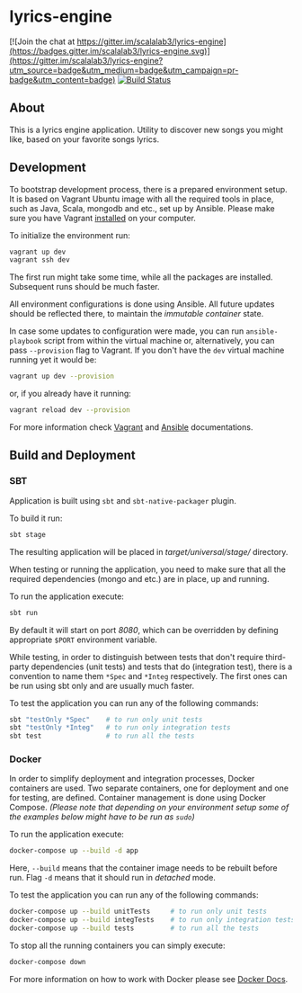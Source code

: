 lyrics-engine
=============

[![Join the chat at https://gitter.im/scalalab3/lyrics-engine](https://badges.gitter.im/scalalab3/lyrics-engine.svg)](https://gitter.im/scalalab3/lyrics-engine?utm_source=badge&utm_medium=badge&utm_campaign=pr-badge&utm_content=badge)
[![Build Status](https://travis-ci.org/scalalab3/lyrics-engine.svg?branch=master)](https://travis-ci.org/scalalab3/lyrics-engine)


About
-----

This is a lyrics engine application. Utility to discover new songs you might like, based on your favorite songs lyrics.


Development
-----------

To bootstrap development process, there is a prepared environment setup. 
It is based on Vagrant Ubuntu image with all the required tools in place, such as Java, Scala, mongodb and etc., set up by Ansible.
Please make sure you have Vagrant [installed](https://www.vagrantup.com/downloads.html) on your computer.

To initialize the environment run:
```bash
vagrant up dev
vagrant ssh dev
```

The first run might take some time, while all the packages are installed. Subsequent runs should be much faster.

All environment configurations is done using Ansible. All future updates should be reflected there, to maintain the *immutable container* state.

In case some updates to configuration were made, you can run `ansible-playbook` script from within the virtual machine or, alternatively, you can pass `--provision` flag to Vagrant.
If you don't have the `dev` virtual machine running yet it would be:
```bash
vagrant up dev --provision
```
or, if you already have it running:
```bash
vagrant reload dev --provision
```

For more information check [Vagrant](https://www.vagrantup.com/docs/) and [Ansible](http://docs.ansible.com) documentations.
 

Build and Deployment
--------------------

### SBT

Application is built using `sbt` and `sbt-native-packager` plugin.

To build it run:
```bash
sbt stage
```
The resulting application will be placed in *target/universal/stage/* directory.

When testing or running the application, you need to make sure that all the required dependencies (mongo and etc.) are in place, up and running.

To run the application execute:
```bash
sbt run
```

By default it will start on port *8080*, which can be overridden by defining appropriate `$PORT` environment variable.

While testing, in order to distinguish between tests that don't require third-party dependencies (unit tests) and tests that do (integration test), there is a convention to name them `*Spec` and `*Integ` respectively.
The first ones can be run using sbt only and are usually much faster.

To test the application you can run any of the following commands:
```bash
sbt "testOnly *Spec"    # to run only unit tests
sbt "testOnly *Integ"   # to run only integration tests
sbt test                # to run all the tests
```


### Docker

In order to simplify deployment and integration processes, Docker containers are used.
Two separate containers, one for deployment and one for testing, are defined. Container management is done using Docker Compose.
*(Please note that depending on your environment setup some of the examples below might have to be run as `sudo`)*

To run the application execute:
```bash
docker-compose up --build -d app
```
Here, `--build` means that the container image needs to be rebuilt before run. Flag `-d` means that it should run in *detached* mode.
 
To test the application you can run any of the following commands: 
```bash
docker-compose up --build unitTests     # to run only unit tests
docker-compose up --build integTests    # to run only integration tests
docker-compose up --build tests         # to run all the tests
```

To stop all the running containers you can simply execute:
```bash
docker-compose down
```

For more information on how to work with Docker please see [Docker Docs](https://docs.docker.com).
